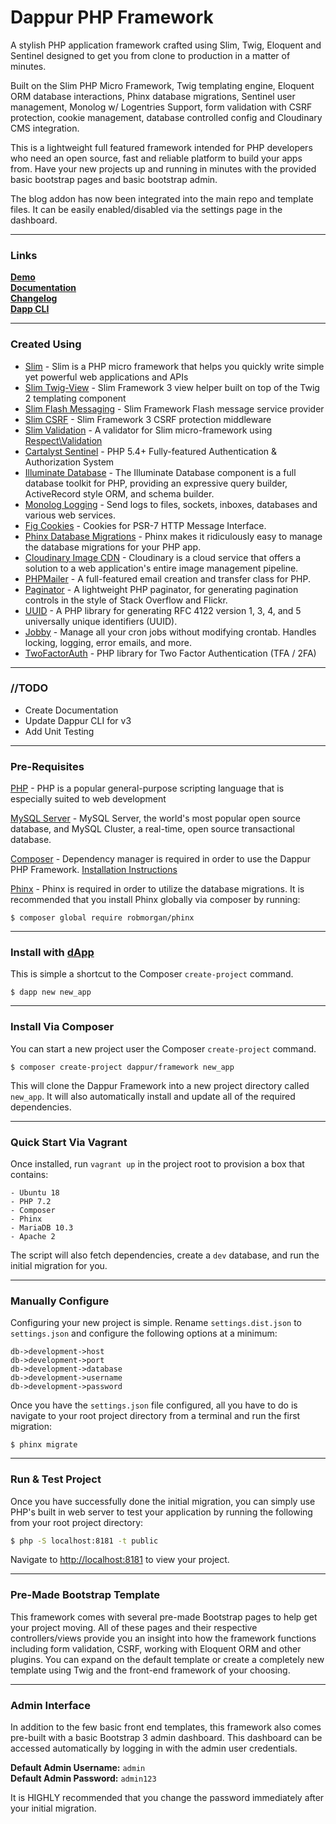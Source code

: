 # Dappur PHP Framework

A stylish PHP application framework crafted using Slim, Twig, Eloquent and Sentinel designed to get you from clone to production in a matter of minutes.

Built on the Slim PHP Micro Framework, Twig templating engine, Eloquent ORM database interactions, Phinx database migrations, Sentinel user management, Monolog w/ Logentries Support, form validation with CSRF protection, cookie management, database controlled config and Cloudinary CMS integration.

This is a lightweight full featured framework intended for PHP developers who need an open source, fast and reliable platform to build your apps from.  Have your new projects up and running in minutes with the provided basic bootstrap pages and basic bootstrap admin.

The blog addon has now been integrated into the main repo and template files.  It can be easily enabled/disabled via the settings page in the dashboard.

----------

### Links
**[Demo](https://demo.dappur.io)**  
**[Documentation](https://docs.dappur.io)**  
**[Changelog](https://github.com/dappur/framework/blob/master/CHANGELOG.md)**  
**[Dapp CLI](https://github.com/dappur/dapp)**

----------

### Created Using
* [Slim](https://github.com/slimphp/Slim) - Slim is a PHP micro framework that helps you quickly write simple yet powerful web applications and APIs
* [Slim Twig-View](https://github.com/slimphp/Twig-View) - Slim Framework 3 view helper built on top of the Twig 2 templating component
* [Slim Flash Messaging](https://github.com/slimphp/Slim-Flash) - Slim Framework Flash message service provider
* [Slim CSRF](https://github.com/slimphp/Slim-Csrf) - Slim Framework 3 CSRF protection middleware
* [Slim Validation](https://github.com/awurth/slim-validation) - A validator for Slim micro-framework using [Respect\Validation](https://github.com/Respect/Validation)
* [Cartalyst Sentinel](https://github.com/cartalyst/sentinel) - PHP 5.4+ Fully-featured Authentication & Authorization System
* [Illuminate Database](https://github.com/illuminate/database) - The Illuminate Database component is a full database toolkit for PHP, providing an expressive query builder, ActiveRecord style ORM, and schema builder.
* [Monolog Logging](https://github.com/Seldaek/monolog) - Send logs to files, sockets, inboxes, databases and various web services.
* [Fig Cookies](https://github.com/dflydev/dflydev-fig-cookies) - Cookies for PSR-7 HTTP Message Interface.
* [Phinx Database Migrations](https://github.com/robmorgan/phinx) - Phinx makes it ridiculously easy to manage the database migrations for your PHP app.
* [Cloudinary Image CDN](https://github.com/cloudinary/cloudinary_php) - Cloudinary is a cloud service that offers a solution to a web application's entire image management pipeline.
* [PHPMailer](https://github.com/PHPMailer/PHPMailer) - A full-featured email creation and transfer class for PHP.
* [Paginator](https://github.com/jasongrimes/php-paginator) - A lightweight PHP paginator, for generating pagination controls in the style of Stack Overflow and Flickr.
* [UUID](https://github.com/ramsey/uuid) - A PHP library for generating RFC 4122 version 1, 3, 4, and 5 universally unique identifiers (UUID).
* [Jobby](https://github.com/jobbyphp/jobby) - Manage all your cron jobs without modifying crontab. Handles locking, logging, error emails, and more.
* [TwoFactorAuth](https://github.com/RobThree/TwoFactorAuth) - PHP library for Two Factor Authentication (TFA / 2FA)


----------

### //TODO
* Create Documentation
* Update Dappur CLI for v3
* Add Unit Testing

----------

### Pre-Requisites
[PHP](https://secure.php.net/) - PHP is a popular general-purpose scripting language that is especially suited to web development

[MySQL Server](https://github.com/mysql/mysql-server) - MySQL Server, the world's most popular open source database, and MySQL Cluster, a real-time, open source transactional database.

[Composer](https://getcomposer.org/) - Dependency manager is required in order to use the Dappur PHP Framework.  [Installation Instructions](https://getcomposer.org/doc/00-intro.md)

[Phinx](https://phinx.org/) - Phinx is required in order to utilize the database migrations.  It is recommended that you install Phinx globally via composer by running:

    $ composer global require robmorgan/phinx

----------

### Install with [dApp](https://github.com/dappur/dapp)
This is simple a shortcut to the Composer `create-project` command.

    $ dapp new new_app

----------

### Install Via Composer
You can start a new project user the Composer `create-project` command.

    $ composer create-project dappur/framework new_app


This will clone the Dappur Framework into a new project directory called `new_app`.   It will also automatically install and update all of the required dependencies.

----------

### Quick Start Via Vagrant
Once installed, run `vagrant up` in the project root to provision a box that contains:

    - Ubuntu 18
    - PHP 7.2
    - Composer
    - Phinx
    - MariaDB 10.3
    - Apache 2

The script will also fetch dependencies, create a `dev` database, and run the initial migration for you.

----------

### Manually Configure
Configuring your new project is simple.  Rename `settings.dist.json` to `settings.json` and configure the following options at a minimum:
```
db->development->host
db->development->port
db->development->database
db->development->username
db->development->password
```
Once you have the `settings.json` file configured, all you have to do is navigate to your root project directory from a terminal and run the first migration:
```
$ phinx migrate
```

----------

### Run & Test Project
Once you have successfully done the initial migration, you can simply use PHP's built in web server to test your application by running the following from your root project directory:
```bash
$ php -S localhost:8181 -t public
```

Navigate to [http://localhost:8181](http://localhost:8181) to view your project.

----------

### Pre-Made Bootstrap Template
This framework comes with several pre-made Bootstrap pages to help get your project moving. All of these pages and their respective controllers/views provide you an insight into how the framework functions including form validation, CSRF, working with Eloquent ORM and other plugins.  You can expand on the default template or create a completely new template using Twig and the front-end framework of your choosing.

----------

### Admin Interface
In addition to the few basic front end templates, this framework also comes pre-built with a basic Bootstrap 3 admin dashboard. This dashboard can be accessed automatically by logging in with the admin user credentials.

**Default Admin Username:** `admin`  
**Default Admin Password:** `admin123`

It is HIGHLY recommended that you change the password immediately after your initial migration.
